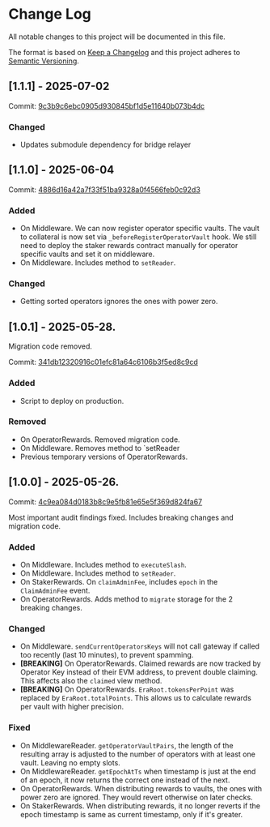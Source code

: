 # Change Log

All notable changes to this project will be documented in this file.

The format is based on [Keep a Changelog](http://keepachangelog.com/)
and this project adheres to [Semantic Versioning](http://semver.org/).

## [1.1.1] - 2025-07-02

Commit: [9c3b9c6ebc0905d930845bf1d5e11640b073b4dc](https://github.com/moondance-labs/tanssi-symbiotic/commit/9c3b9c6ebc0905d930845bf1d5e11640b073b4dc)

### Changed

- Updates submodule dependency for bridge relayer

## [1.1.0] - 2025-06-04

Commit: [4886d16a42a7f33f51ba9328a0f4566feb0c92d3](https://github.com/moondance-labs/tanssi-symbiotic/commit/4886d16a42a7f33f51ba9328a0f4566feb0c92d3)

### Added

  - On Middleware. We can now register operator specific vaults. The vault to collateral is now set via `_beforeRegisterOperatorVault` hook. We still need to deploy the staker rewards contract manually for operator specific vaults and set it on middleware.
  - On Middleware. Includes method to `setReader`.


### Changed

  - Getting sorted operators ignores the ones with power zero.


## [1.0.1] - 2025-05-28.

Migration code removed.

Commit: [341db12320916c01efc81a64c6106b3f5ed8c9cd](https://github.com/moondance-labs/tanssi-symbiotic/commit/341db12320916c01efc81a64c6106b3f5ed8c9cd)

### Added

  - Script to deploy on production.

### Removed

  - On OperatorRewards. Removed migration code.
  - On Middleware. Removes method to `setReader
  - Previous temporary versions of OperatorRewards.

## [1.0.0] - 2025-05-26.

Commit: [4c9ea084d0183b8c9e5fb81e65e5f369d824fa67](https://github.com/moondance-labs/tanssi-symbiotic/commit/4c9ea084d0183b8c9e5fb81e65e5f369d824fa67)

Most important audit findings fixed. Includes breaking changes and migration code.

### Added

  - On Middleware. Includes method to `executeSlash`.
  - On Middleware. Includes method to `setReader`.
  - On StakerRewards. On `claimAdminFee`, includes `epoch` in the `ClaimAdminFee` event.
  - On OperatorRewards. Adds method to `migrate` storage for the 2 breaking changes.

### Changed

  - On Middleware. `sendCurrentOperatorsKeys` will not call gateway if called too recently (last 10 minutes), to prevent spamming.
  - **[BREAKING]** On OperatorRewards. Claimed rewards are now tracked by Operator Key instead of their EVM address, to prevent double claiming. This affects also the `claimed` view method.
  - **[BREAKING]** On OperatorRewards. `EraRoot.tokensPerPoint` was replaced by `EraRoot.totalPoints`. This allows us to calculate rewards per vault with higher precision.

### Fixed

  - On MiddlewareReader. `getOperatorVaultPairs`, the length of the resulting array is adjusted to the number of operators with at least one vault. Leaving no empty slots.
  - On MiddlewareReader. `getEpochAtTs` when timestamp is just at the end of an epoch, it now returns the correct one instead of the next.
  - On OperatorRewards. When distributing rewards to vaults, the ones with power zero are ignored. They would revert otherwise on later checks.
  - On StakerRewards. When distributing rewards, it no longer reverts if the epoch timestamp is same as current timestamp, only if it's greater.
